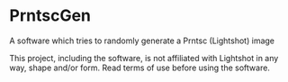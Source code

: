 # PrntscGen
A software which tries to randomly generate a Prntsc (Lightshot) image

This project, including the software, is not affiliated with Lightshot in any way, shape and/or form. Read terms of use before using the software.
